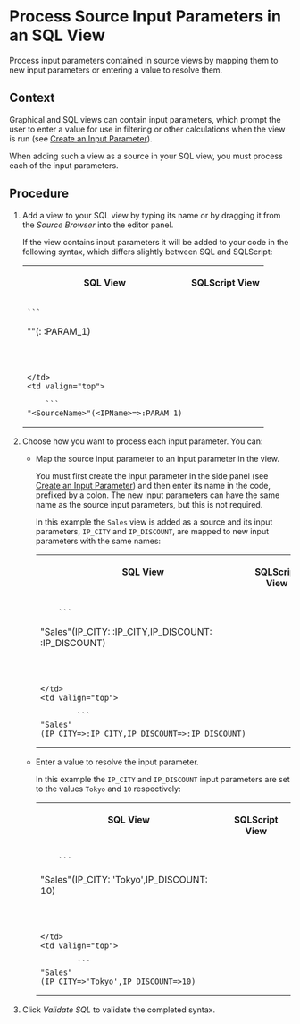 <!-- loio58d8763437ac46b7924405acff7f39db -->

# Process Source Input Parameters in an SQL View

Process input parameters contained in source views by mapping them to new input parameters or entering a value to resolve them.



## Context

Graphical and SQL views can contain input parameters, which prompt the user to enter a value for use in filtering or other calculations when the view is run \(see [Create an Input Parameter](create-an-input-parameter-53fa99a.md)\).

When adding such a view as a source in your SQL view, you must process each of the input parameters.



## Procedure

1.  Add a view to your SQL view by typing its name or by dragging it from the *Source Browser* into the editor panel.

    If the view contains input parameters it will be added to your code in the following syntax, which differs slightly between SQL and SQLScript:


    <table>
    <tr>
    <th valign="top">

    SQL View


    
    </th>
    <th valign="top">

    SQLScript View


    
    </th>
    </tr>
    <tr>
    <td valign="top">
    
        ```
    "<SourceName>"(<IPName>: :PARAM_1)
    ```


    
    </td>
    <td valign="top">
    
        ```
    "<SourceName>"(<IPName>=>:PARAM_1)
    ```


    
    </td>
    </tr>
    </table>
    
2.  Choose how you want to process each input parameter. You can:

    -   Map the source input parameter to an input parameter in the view.

        You must first create the input parameter in the side panel \(see [Create an Input Parameter](create-an-input-parameter-53fa99a.md)\) and then enter its name in the code, prefixed by a colon. The new input parameters can have the same name as the source input parameters, but this is not required.

        In this example the `Sales` view is added as a source and its input parameters, `IP_CITY` and `IP_DISCOUNT`, are mapped to new input parameters with the same names:


        <table>
        <tr>
        <th valign="top">

        SQL View


        
        </th>
        <th valign="top">

        SQLScript View


        
        </th>
        </tr>
        <tr>
        <td valign="top">
        
                ```
        "Sales"(IP_CITY: :IP_CITY,IP_DISCOUNT: :IP_DISCOUNT)
        ```


        
        </td>
        <td valign="top">
        
                ```
        "Sales"(IP_CITY=>:IP_CITY,IP_DISCOUNT=>:IP_DISCOUNT)
        ```


        
        </td>
        </tr>
        </table>
        
    -   Enter a value to resolve the input parameter.

        In this example the `IP_CITY` and `IP_DISCOUNT` input parameters are set to the values `Tokyo` and `10` respectively:


        <table>
        <tr>
        <th valign="top">

        SQL View


        
        </th>
        <th valign="top">

        SQLScript View


        
        </th>
        </tr>
        <tr>
        <td valign="top">
        
                ```
        "Sales"(IP_CITY: 'Tokyo',IP_DISCOUNT: 10)
        ```


        
        </td>
        <td valign="top">
        
                ```
        "Sales"(IP_CITY=>'Tokyo',IP_DISCOUNT=>10)
        ```


        
        </td>
        </tr>
        </table>
        

3.  Click *Validate SQL* to validate the completed syntax.


